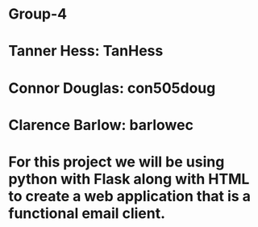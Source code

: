 # Group-4
# Tanner Hess:      TanHess
# Connor Douglas:   con505doug
# Clarence Barlow:  barlowec

# For this project we will be using python with Flask along with HTML to create a web application that is a functional email client. 